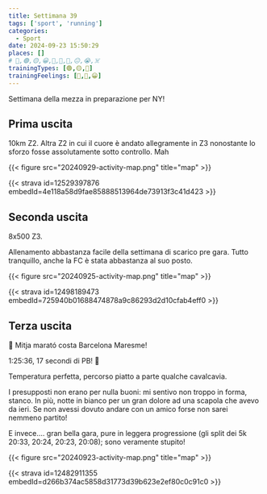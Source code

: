 ```yaml
---
title: Settimana 39
tags: ['sport', 'running']
categories:
  - Sport
date: 2024-09-23 15:50:29
places: []
# 🔴,🟢,🟡,😀,🙁,🫤,🙂,😐,😭,☠️
trainingTypes: [🟢,🟡,🏁]
trainingFeelings: [🙁,🙂,😀]
---
```

Settimana della mezza in preparazione per NY!
<!--more--> 


## Prima uscita

10km Z2. Altra Z2 in cui il cuore è andato allegramente in Z3 nonostante lo sforzo fosse assolutamente sotto controllo. Mah

{{< figure src="20240929-activity-map.png" title="map" >}}

{{< strava id=12529397876 embedId=4e118a58d9fae85888513964de73913f3c41d423 >}}

## Seconda uscita
8x500 Z3.

Allenamento abbastanza facile della settimana di scarico pre gara. Tutto tranquillo, anche la FC è stata abbastanza al suo posto.

{{< figure src="20240925-activity-map.png" title="map" >}}

{{< strava id=12498189473 embedId=725940b01688474878a9c86293d2d10cfab4eff0 >}}

## Terza uscita

🏁 Mitja marató costa Barcelona Maresme!

1:25:36, 17 secondi di PB! 🥳

Temperatura perfetta, percorso piatto a parte qualche cavalcavia.

I presupposti non erano per nulla buoni: mi sentivo non troppo in forma, stanco. In più, notte in bianco per un gran dolore ad una scapola che avevo da ieri.
Se non avessi dovuto andare con un amico forse non sarei nemmeno partito!

E invece.... gran bella gara, pure in leggera progressione (gli split dei 5k 20:33, 20:24, 20:23, 20:08); sono veramente stupito!

{{< figure src="20240923-activity-map.png" title="map" >}}

{{< strava id=12482911355 embedId=d266b374ac5858d31773d39b623e2ef80c0c91c0 >}}